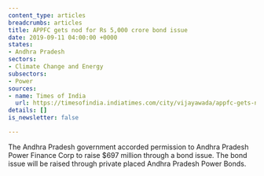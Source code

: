 ```yaml
---
content_type: articles
breadcrumbs: articles
title: APPFC gets nod for Rs 5,000 crore bond issue
date: 2019-09-11 04:00:00 +0000
states:
- Andhra Pradesh
sectors:
- Climate Change and Energy
subsectors:
- Power
sources:
- name: Times of India
  url: https://timesofindia.indiatimes.com/city/vijayawada/appfc-gets-nod-for-rs-5000-crore-bond-issue/articleshowprint/70999608.cms
details: []
is_newsletter: false

---
```

The Andhra Pradesh government accorded permission to Andhra Pradesh Power Finance Corp to raise $697 million through a bond issue. The bond issue will be raised through private placed  Andhra Pradesh Power Bonds.
